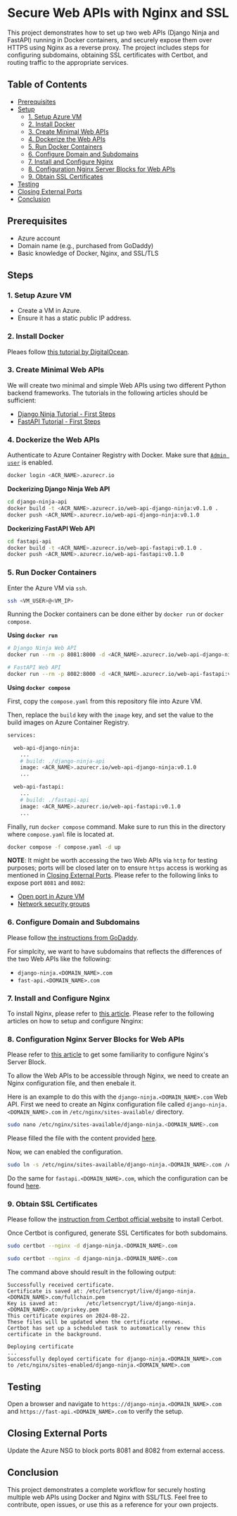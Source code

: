 # Secure Web APIs with Nginx and SSL
This project demonstrates how to set up two web APIs (Django Ninja and FastAPI) running in Docker containers, and securely expose them over HTTPS using Nginx as a reverse proxy. The project includes steps for configuring subdomains, obtaining SSL certificates with Certbot, and routing traffic to the appropriate services.

## Table of Contents
- [Prerequisites](#prerequisites)
- [Setup](#setup)
  - [1. Setup Azure VM](#1-setup-azure-vm)
  - [2. Install Docker](#2-install-docker)
  - [3. Create Minimal Web APIs](#3-create-minimal-web-apis)
  - [4. Dockerize the Web APIs](#4-dockerize-the-web-apis)
  - [5. Run Docker Containers](#5-run-docker-containers)
  - [6. Configure Domain and Subdomains](#6-configure-domain-and-subdomains)
  - [7. Install and Configure Nginx](#7-install-and-configure-nginx)
  - [8. Configuration Nginx Server Blocks for Web APIs](#8-configuration-nginx-server-blocks-for-web-apis)
  - [9. Obtain SSL Certificates](#9-obtain-ssl-certificates)
- [Testing](#testing)
- [Closing External Ports](#closing-external-ports)
- [Conclusion](#conclusion)


## Prerequisites
- Azure account
- Domain name (e.g., purchased from GoDaddy)
- Basic knowledge of Docker, Nginx, and SSL/TLS

## Steps

### 1. Setup Azure VM
- Create a VM in Azure.
- Ensure it has a static public IP address.


### 2. Install Docker

Pleaes follow [this tutorial by DigitalOcean](https://www.digitalocean.com/community/tutorials/how-to-install-and-use-docker-on-ubuntu-22-04).

### 3. Create Minimal Web APIs

We will create two minimal and simple Web APIs using two different Python backend frameworks. The tutorials in the following articles should be sufficient:

- [Django Ninja Tutorial - First Steps](https://django-ninja.dev/tutorial/)
- [FastAPI Tutorial - First Steps](https://fastapi.tiangolo.com/tutorial/first-steps/)

### 4. Dockerize the Web APIs

Authenticate to Azure Container Registry with Docker. Make sure that [`Admin user`](https://learn.microsoft.com/en-us/azure/container-registry/container-registry-authentication?tabs=azure-cli#admin-account) is enabled.
```bash
docker login <ACR_NAME>.azurecr.io
```


**Dockerizing Django Ninja Web API**
```bash
cd django-ninja-api
docker build -t <ACR_NAME>.azurecr.io/web-api-django-ninja:v0.1.0 .
docker push <ACR_NAME>.azurecr.io/web-api-django-ninja:v0.1.0
```
**Dockerizing FastAPI Web API**
```bash
cd fastapi-api
docker build -t <ACR_NAME>.azurecr.io/web-api-fastapi:v0.1.0 .
docker push <ACR_NAME>.azurecr.io/web-api-fastapi:v0.1.0
```


### 5. Run Docker Containers

Enter the Azure VM via `ssh`.

```bash
ssh <VM_USER>@<VM_IP>
```

Running the Docker containers can be done either by `docker run` or `docker compose`.

**Using `docker run`**
```bash
# Django Ninja Web API
docker run --rm -p 8081:8000 -d <ACR_NAME>.azurecr.io/web-api-django-ninja:v0.1.0 uvicorn django_ninja_api.asgi:application --host 0.0.0.0 --port 8000

# FastAPI Web API
docker run --rm -p 8082:8000 -d <ACR_NAME>.azurecr.io/web-api-fastapi:v0.1.0 fastapi run main.py --host 0.0.0.0 --port 8000
```
**Using `docker compose`**

First, copy the `compose.yaml` from this repository file into Azure VM.

Then, replace the `build` key with the `image` key, and set the value to the build images on Azure Container Registry.

```bash
services:

  web-api-django-ninja:
    ...
    # build: ./django-ninja-api
    image: <ACR_NAME>.azurecr.io/web-api-django-ninja:v0.1.0
    ...

  web-api-fastapi:
    ...
    # build: ./fastapi-api
    image: <ACR_NAME>.azurecr.io/web-api-fastapi:v0.1.0
    ...
```
Finally, run `docker compose` command. Make sure to run this in the directory where `compose.yaml` file is located at.
```bash
docker compose -f compose.yaml -d up
```

**NOTE**: It might be worth accessing the two Web APIs via `http` for testing purposes; ports will be closed later on to ensure `https` access is working as mentioned in [Closing External Ports](#closing-external-ports). Please refer to the following links to expose port `8081` and `8082`:

- [Open port in Azure VM](https://learn.microsoft.com/en-us/answers/questions/1190066/how-can-i-open-a-port-in-azure-so-that-a-constant)
- [Network security groups](https://learn.microsoft.com/en-us/azure/virtual-network/network-security-groups-overview)


### 6. Configure Domain and Subdomains

Please follow [the instructions from GoDaddy](https://au.godaddy.com/help/add-a-subdomain-4080).

For simplcity, we want to have subdomains that reflects the differences of the two Web APIs like the following:

- `django-ninja.<DOMAIN_NAME>.com`
- `fast-api.<DOMAIN_NAME>.com`

### 7. Install and Configure Nginx

To install Nginx, please refer to [this article](https://www.digitalocean.com/community/tutorials/how-to-install-nginx-on-ubuntu-22-04).
Please refer to the following articles on how to setup and configure Nnginx:

### 8. Configuration Nginx Server Blocks for Web APIs

Please refer to [this article](https://www.digitalocean.com/community/tutorials/how-to-configure-nginx-as-a-reverse-proxy-on-ubuntu-22-04) to get some familiarity to configure Nginx's Server Block.

To allow the Web APIs to be accessible through Nginx, we need to create an Nginx configuration file, and then enebale it.

Here is an example to do this with the `django-ninja.<DOMAIN_NAME>.com` Web API. First we need to create an Nginx configuration file called `django-ninja.<DOMAIN_NAME>.com` in `/etc/nginx/sites-available/` directory.

```bash
sudo nano /etc/nginx/sites-available/django-ninja.<DOMAIN_NAME>.com
```
Please filled the file with the content provided [here](./nginx-confs/sites-available/django-ninja).

Now, we can enabled the configuration.
```bash
sudo ln -s /etc/nginx/sites-available/django-ninja.<DOMAIN_NAME>.com /etc/nginx/sites-enabled/
```

Do the same for `fastapi.<DOMAIN_NAME>.com`, which the configuration can be found [here](./nginx-confs/sites-available/fastapi).

### 9. Obtain SSL Certificates

Please follow the [instruction from Certbot official website](https://certbot.eff.org/instructions?ws=nginx&os=ubuntufocal) to install Cerbot.

Once Certbot is configured, generate SSL Certificates for both subdomains.

```bash
sudo certbot --nginx -d django-ninja.<DOMAIN_NAME>.com

sudo certbot --nginx -d django-ninja.<DOMAIN_NAME>.com
```

The command above should result in the following output:

```
Successfully received certificate.
Certificate is saved at: /etc/letsencrypt/live/django-ninja.<DOMAIN_NAME>.com/fullchain.pem
Key is saved at:         /etc/letsencrypt/live/django-ninja.<DOMAIN_NAME>.com/privkey.pem
This certificate expires on 2024-08-22.
These files will be updated when the certificate renews.
Certbot has set up a scheduled task to automatically renew this certificate in the background.

Deploying certificate
...
Successfully deployed certificate for django-ninja.<DOMAIN_NAME>.com to /etc/nginx/sites-enabled/django-ninja.<DOMAIN_NAME>.com
```


## Testing
Open a browser and navigate to `https://django-ninja.<DOMAIN_NAME>.com` and `https://fast-api.<DOMAIN_NAME>.com` to verify the setup.


## Closing External Ports

Update the Azure NSG to block ports 8081 and 8082 from external access.


## Conclusion
This project demonstrates a complete workflow for securely hosting multiple web APIs using Docker and Nginx with SSL/TLS. Feel free to contribute, open issues, or use this as a reference for your own projects.
